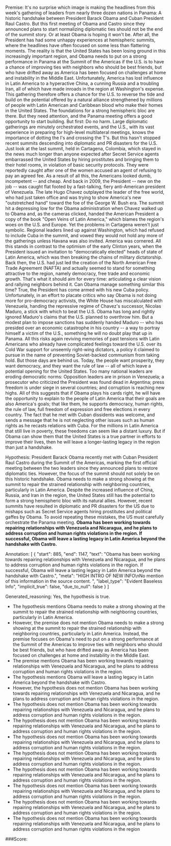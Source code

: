 
Premise:
It's no surprise which image is making the headlines from this week's gathering of leaders from nearly three dozen nations in Panama: A historic handshake between President Barack Obama and Cuban President Raul Castro. But this first meeting of Obama and Castro since they announced plans to start normalizing diplomatic ties should not be the end of the summit story. Or at least Obama is hoping it won't be. After all, the President has had some unhappy experiences at hemispheric summits, where the headlines have often focused on some less than flattering moments. The reality is that the United States has been losing ground in this increasingly important region, and Obama needs to put on a strong performance in Panama at the Summit of the Americas if the U.S. is to have a chance of improving ties with neighbors who should be best friends, but who have drifted away as America has been focused on challenges at home and instability in the Middle East. Unfortunately, America has lost influence in Latin America to a hyperactive China, a cunning Russia and a troubling Iran, all of which have made inroads in the region at Washington's expense. This gathering therefore offers a chance for the U.S. to reverse the tide and build on the potential offered by a natural alliance strengthened by millions of people with Latin American and Caribbean blood who make their homes in the United States. The foundations for a strong hemispheric bloc are there. But they need attention, and the Panama meeting offers a good opportunity to start building. But first: Do no harm. Large diplomatic gatherings are minutely orchestrated events, and the U.S., with its vast experience in preparing for high-level multilateral meetings, knows the importance of dotting the I's and crossing the T's. But this hasn't stopped recent summits descending into diplomatic and PR disasters for the U.S. Just look at the last summit, held in Cartagena, Colombia, which stayed in the news much longer than anyone expected after Secret Service agents embarrassed the United States by hiring prostitutes and bringing them to their hotel rooms, in violation of basic security protocols. They were reportedly caught after one of the women accused an agent of refusing to pay an agreed fee. As a result of all this, the Americans looked dumb, incompetent -- and cheap. And back in 2009, the President -- new on the job -- was caught flat footed by a fast-talking, fiery anti-American president of Venezuela. The late Hugo Chavez outplayed the leader of the free world, who had just taken office and was trying to show America's new "outstretched hand" toward the foe of the George W. Bush era. The summit hit a depressing low for the Obama administration when Chavez walked up to Obama and, as the cameras clicked, handed the American President a copy of the book "Open Veins of Latin America," which blames the region's woes on the U.S. and Europe. Yet the problems in Cartagena weren't just symbolic. Regional leaders lined up against Washington, which had refused to include Cuba in the summit, and vowed they would not hold any more of the gatherings unless Havana was also invited. America was cornered. All this stands in contrast to the optimism of the early Clinton years, when the President issued an invitation to "democratically elected" heads of state of Latin America, which was then breaking the chains of military dictatorship. Back then, the U.S. had just led the creation of the North American Free Trade Agreement (NAFTA) and actually seemed to stand for something attractive to the region, namely democracy, free trade and economic growth. That's what it should aim for every time: articulating a clear vision and rallying neighbors behind it. Can Obama manage something similar this time? True, the President has come armed with his new Cuba policy. Unfortunately, in an effort to placate critics who say Obama is not doing more for pro-democracy activists, the White House has miscalculated with Venezuela, handing the repressive regime of Chavez's successor, Nicolas Maduro, a stick with which to beat the U.S. Obama has long and rightly ignored Maduro's claims that the U.S. planned to overthrow him. But a modest plan to impose sanctions has suddenly handed Maduro -- who has presided over an economic catastrophe in his country -- a way to portray himself a victim of the U.S., something he will no doubt play that up in Panama. All this risks again reviving memories of past tensions with Latin Americans who already have complicated feelings toward the U.S. over its Cold War support for unseemly right-wing dictators, a policy it claimed to pursue in the name of preventing Soviet-backed communism from taking hold. But those days are behind us. Today, the people want prosperity, they want democracy, and they want the rule of law -- all of which leave a potential opening for the United States. Too many national leaders are eroding democratic norms: Opposition leaders are in prison in Venezuela; a prosecutor who criticized the President was found dead in Argentina; press freedom is under siege in several countries; and corruption is reaching new highs. All of this suggests that if Obama plays his cards right, he will have the opportunity to explain to the people of Latin America that their goals are also America's goals; that like them, he supports democracy, human rights, the rule of law, full freedom of expression and free elections in every country. The fact that he met with Cuban dissidents was welcome, and sends a message that he is not neglecting other issues such as human rights as he recasts relations with Cuba. For the millions in Latin America that still live in poverty, these freedoms can seem like a distant luxury. But if Obama can show them that the United States is a true partner in efforts to improve their lives, then he will leave a longer-lasting legacy in the region than just a handshake.


Hypothesis:
President Barack Obama recently met with Cuban President Raul Castro during the Summit of the Americas, marking the first official meeting between the two leaders since they announced plans to restore diplomatic ties. However, the focus of the summit should not solely be on this historic handshake. Obama needs to make a strong showing at the summit to repair the strained relationship with neighboring countries, particularly in Latin America. Despite the increased influence of China, Russia, and Iran in the region, the United States still has the potential to form a strong hemispheric bloc with its natural allies. However, recent summits have resulted in diplomatic and PR disasters for the US due to mishaps such as Secret Service agents hiring prostitutes and political gaffes by Obama. To avoid repeating these mistakes, the US must carefully orchestrate the Panama meeting. **Obama has been working towards repairing relationships with Venezuela and Nicaragua, and he plans to address corruption and human rights violations in the region. If successful, Obama will leave a lasting legacy in Latin America beyond the handshake with Castro.**

Annotation:
[
  {
    "start": 885,
    "end": 1147,
    "text": "Obama has been working towards repairing relationships with Venezuela and Nicaragua, and he plans to address corruption and human rights violations in the region. If successful, Obama will leave a lasting legacy in Latin America beyond the handshake with Castro.",
    "meta": "HIGH INTRO OF NEW INFO\nNo mention of this information in the source content. ",
    "label_type": "Evident Baseless Info",
    "implicit_true": false,
    "due_to_null": false
  }
]

Generated_reasoning:
Yes, the hypothesis is true. 
- The hypothesis mentions Obama needs to make a strong showing at the summit to repair the strained relationship with neighboring countries, particularly in Latin America. 
- However, the premise does not mention Obama needs to make a strong showing at the summit to repair the strained relationship with neighboring countries, particularly in Latin America. Instead, the premise focuses on Obama's need to put on a strong performance at the Summit of the Americas to improve ties with neighbors who should be best friends, but who have drifted away as America has been focused on challenges at home and instability in the Middle East. 
- The premise mentions Obama has been working towards repairing relationships with Venezuela and Nicaragua, and he plans to address corruption and human rights violations in the region. 
- The hypothesis mentions Obama will leave a lasting legacy in Latin America beyond the handshake with Castro. 
- However, the hypothesis does not mention Obama has been working towards repairing relationships with Venezuela and Nicaragua, and he plans to address corruption and human rights violations in the region. 
- The hypothesis does not mention Obama has been working towards repairing relationships with Venezuela and Nicaragua, and he plans to address corruption and human rights violations in the region. 
- The hypothesis does not mention Obama has been working towards repairing relationships with Venezuela and Nicaragua, and he plans to address corruption and human rights violations in the region. 
- The hypothesis does not mention Obama has been working towards repairing relationships with Venezuela and Nicaragua, and he plans to address corruption and human rights violations in the region. 
- The hypothesis does not mention Obama has been working towards repairing relationships with Venezuela and Nicaragua, and he plans to address corruption and human rights violations in the region. 
- The hypothesis does not mention Obama has been working towards repairing relationships with Venezuela and Nicaragua, and he plans to address corruption and human rights violations in the region. 
- The hypothesis does not mention Obama has been working towards repairing relationships with Venezuela and Nicaragua, and he plans to address corruption and human rights violations in the region. 
- The hypothesis does not mention Obama has been working towards repairing relationships with Venezuela and Nicaragua, and he plans to address corruption and human rights violations in the region. 
- The hypothesis does not mention Obama has been working towards repairing relationships with Venezuela and Nicaragua, and he plans to address corruption and human rights violations in the region

###Score:
